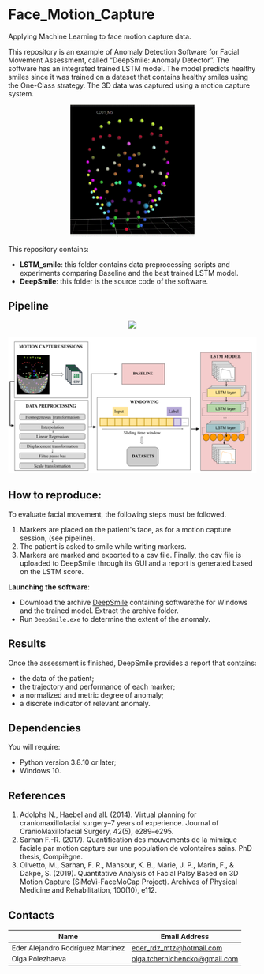 # Face_Motion_Capture

Applying Machine Learning to face motion capture data.

This repository is an example of Anomaly Detection Software for Facial Movement Assessment, called “DeepSmile: Anomaly Detector”. The software has an integrated trained LSTM model. The model predicts healthy smiles since it was trained on a dataset that contains healthy smiles using the One-Class strategy.
The 3D data was captured using a motion capture system.

<p align=center>
<img src="images/mvt_h.gif" width="50%">
</p>

This repository contains:

- **LSTM_smile**: this folder contains data preprocessing scripts and experiments comparing Baseline and the best trained LSTM model.
- **DeepSmile**: this folder is the source code of the software.

## Pipeline

<p align=center>
<img src="ipeline.png" width="50%">
</p>

![pipeline](pipeline.png)

## How to reproduce:

To evaluate facial movement, the following steps must be followed.
1. Markers are placed on the patient's face, as for a motion capture session, (see pipeline).
2. The patient is asked to smile while writing markers.
3. Markers are marked and exported to a csv file.
Finally, the csv file is uploaded to DeepSmile through its GUI and a report is generated based on the LSTM score.

**Launching the software**:

- Download the archive  [DeepSmile](https://drive.google.com/file/d/1LHC0isDdlVEOu2xm7c39yGxJ7oFKVDm2/view?usp=sharing) containing softwarethe for Windows and the trained model.  Extract the archive folder.
- Run `DeepSmile.exe`  to determine the extent of the anomaly.

## Results
 
Once the assessment is finished, DeepSmile provides a report that contains:

- the data of the patient; 
- the trajectory and performance of each marker; 
- a normalized and metric degree of anomaly; 
- a discrete indicator of relevant anomaly.


## Dependencies

You will require:

- Python version 3.8.10 or later; 
- Windows 10.


## References


1. Adolphs N., Haebel and all. (2014). Virtual planning for craniomaxillofacial surgery–7 years of experience. Journal of CranioMaxillofacial Surgery, 42(5), e289–e295.
2. Sarhan F.-R. (2017). Quantification des mouvements de la mimique faciale par motion capture sur une population de volontaires sains. PhD thesis, Compiègne. 
3. Olivetto, M., Sarhan, F. R., Mansour, K. B., Marie, J. P., Marin, F., & Dakpé, S. (2019). Quantitative Analysis of Facial Palsy Based on 3D Motion Capture (SiMoVi-FaceMoCap Project). Archives of Physical Medicine and Rehabilitation, 100(10), e112.


## Contacts

|Name                             |Email Address           |
|---------------------------------|------------------------|
|Eder Alejandro Rodríguez Martínez|eder_rdz_mtz@hotmail.com|
Olga Polezhaeva|olga.tchernichencko@gmail.com|